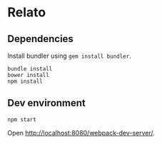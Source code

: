 # Relato

## Dependencies

Install bundler using `gem install bundler`.

```
bundle install
bower install
npm install
```

## Dev environment

```
npm start
```

Open [http://localhost:8080/webpack-dev-server/](http://localhost:8080/webpack-dev-server/).
